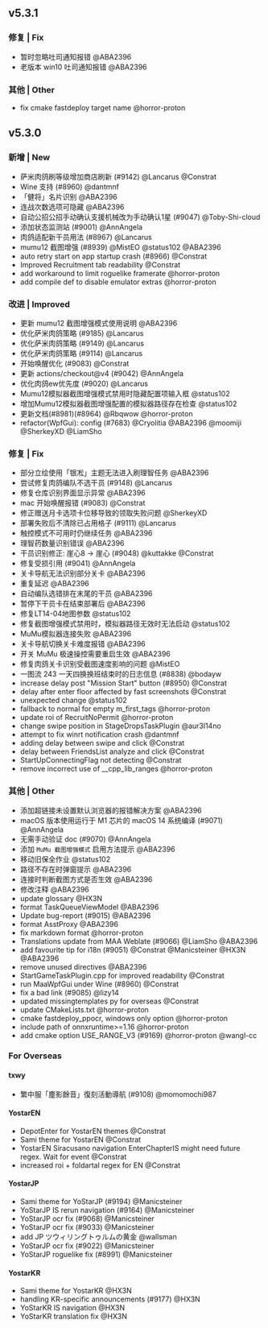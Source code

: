 ## v5.3.1

### 修复 | Fix

* 暂时忽略吐司通知报错 @ABA2396
* 老版本 win10 吐司通知报错 @ABA2396

### 其他 | Other

* fix cmake fastdeploy target name @horror-proton

## v5.3.0

### 新增 | New

* 萨米肉鸽刷等级增加商店刷新 (#9142) @Lancarus @Constrat
* Wine 支持 (#8960) @dantmnf
* 「健将」名片识别 @ABA2396
* 连战次数选项可隐藏 @ABA2396
* 自动公招公招手动确认支援机械改为手动确认1星 (#9047) @Toby-Shi-cloud
* 添加状态监测站 (#9001) @AnnAngela
* 肉鸽适配新干员用法 (#8967) @Lancarus
* mumu12 截图增强 (#8939) @MistEO @status102 @ABA2396
* auto retry start on app startup crash (#8966) @Constrat
* Improved Recruitment tab readability @Constrat
* add workaround to limit roguelike framerate @horror-proton
* add compile def to disable emulator extras @horror-proton

### 改进 | Improved

* 更新 mumu12 截图增强模式使用说明 @ABA2396
* 优化萨米肉鸽策略 (#9185) @Lancarus
* 优化萨米肉鸽策略 (#9149) @Lancarus
* 优化萨米肉鸽策略 (#9114) @Lancarus
* 开始唤醒优化 (#9083) @Constrat
* 更新 actions/checkout@v4 (#9042) @AnnAngela
* 优化肉鸽ew优先度 (#9020) @Lancarus
* Mumu12模拟器截图增强模式禁用时隐藏配置项输入框 @status102
* 增加Mumu12模拟器截图增强配置的模拟器路径存在检查 @status102
* 更新文档(#8981)(#8964) @Rbqwow @horror-proton
* refactor(WpfGui): config (#7683) @Cryolitia @ABA2396 @moomiji @SherkeyXD @LiamSho

### 修复 | Fix

* 部分立绘使用「银凇」主题无法进入刷理智任务 @ABA2396
* 尝试修复肉鸽编队不选干员 (#9148) @Lancarus
* 修复仓库识别界面显示异常 @ABA2396
* mac 开始唤醒报错 (#9083) @Constrat
* 修正赠送月卡选项卡位移导致的领取失败问题 @SherkeyXD
* 部署失败后不清除已占用格子 (#9111) @Lancarus
* 触控模式不可用时仍继续任务 @ABA2396
* 理智药数量识别错误 @ABA2396
* 干员识别修正: 崖心8 -> 崖心 (#9048) @kuttakke @Constrat
* 修复受损引用 (#9041) @AnnAngela
* 关卡导航无法识别部分关卡 @ABA2396
* 重复延迟 @ABA2396
* 自动编队选错排在末尾的干员 @ABA2396
* 暂停下干员卡在结束部署后 @ABA2396
* 修复LT14-04地图参数 @status102
* 修复截图增强模式禁用时，模拟器路径无效时无法启动 @status102
* MuMu模拟器连接失败 @ABA2396
* 关卡导航切换关卡难度报错 @ABA2396
* 开关 MuMu 极速操控需要重启生效 @ABA2396
* 修复肉鸽关卡识别受截图速度影响的问题 @MistEO
* 一图流 243 一天四换换班结束时的日志信息 (#8838) @bodayw
* increase delay post "Mission Start" button (#8950) @Constrat
* delay after enter floor affected by fast screenshots @Constrat
* unexpected change @status102
* fallback to normal for empty m_first_tags @horror-proton
* update roi of RecruitNoPermit @horror-proton
* change swipe position in StageDropsTaskPlugin @aur3l14no
* attempt to fix winrt notification crash @dantmnf
* adding delay between swipe and click @Constrat
* delay between FriendsList analyze and click @Constrat
* StartUpConnectingFlag not detecting @Constrat
* remove incorrect use of __cpp_lib_ranges @horror-proton

### 其他 | Other

* 添加超链接未设置默认浏览器的报错解决方案 @ABA2396
* macOS 版本使用运行于 M1 芯片的 macOS 14 系统编译 (#9071) @AnnAngela
* 无需手动验证 doc (#9070) @AnnAngela
* 添加 `MuMu 截图增强模式` 启用方法提示 @ABA2396
* 移动旧保全作业 @status102
* 路径不存在时弹窗提示 @ABA2396
* 连接时判断截图方式是否生效 @ABA2396
* 修改注释 @ABA2396
* update glossary @HX3N
* format TaskQueueViewModel @ABA2396
* Update bug-report (#9015) @ABA2396
* format AsstProxy @ABA2396
* fix markdown format @horror-proton
* Translations update from MAA Weblate (#9066) @LiamSho @ABA2396
* add favourite tip for i18n (#9051) @Constrat @Manicsteiner @HX3N @ABA2396
* remove unused directives @ABA2396
* StartGameTaskPlugin.cpp for improved readability @Constrat
* run MaaWpfGui under Wine (#8960) @Constrat
* fix a bad link (#9085) @lizy14
* updated missingtemplates py for overseas @Constrat
* update CMakeLists.txt @horror-proton
* cmake fastdeploy_ppocr, windows only option @horror-proton
* include path of onnxruntime>=1.16 @horror-proton
* add cmake option USE_RANGE_V3 (#9169) @horror-proton @wangl-cc

### For Overseas

#### txwy

* 繁中服「塵影餘音」復刻活動導航 (#9108) @momomochi987

#### YostarEN

* DepotEnter for YostarEN themes @Constrat
* Sami theme for YostarEN @Constrat
* YostarEN Siracusano navigation EnterChapterIS might need future regex. Wait for event @Constrat
* increased roi + foldartal regex for EN @Constrat

#### YostarJP

* Sami theme for YoStarJP (#9194) @Manicsteiner
* YoStarJP IS rerun navigation (#9164) @Manicsteiner
* YoStarJP ocr fix (#9068) @Manicsteiner
* YoStarJP ocr fix (#9033) @Manicsteiner
* add JP ツウィリングトゥルムの黄金 @wallsman
* YoStarJP ocr fix (#9022) @Manicsteiner
* YoStarJP roguelike fix (#8991) @Manicsteiner

#### YostarKR

* Sami theme for YostarKR @HX3N
* handling KR-specific announcements (#9177) @HX3N
* YoStarKR IS navigation @HX3N
* YoStarKR translation fix @HX3N
